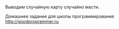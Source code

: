 Выводим случайную карту случайно масти.

Домашнее задание для школы программирования http://goodprogrammer.ru
